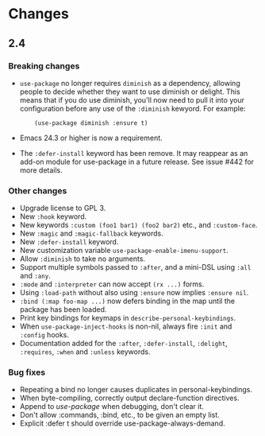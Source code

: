 # Changes

## 2.4

### Breaking changes

- `use-package` no longer requires `diminish` as a dependency, allowing people
  to decide whether they want to use diminish or delight. This means that if
  you do use diminish, you'll now need to pull it into your configuration
  before any use of the `:diminish` kewyord. For example:

  ``` elisp
      (use-package diminish :ensure t)
  ```
  
- Emacs 24.3 or higher is now a requirement.

- The `:defer-install` keyword has been remove. It may reappear as an add-on
  module for use-package in a future release. See issue #442 for more details.

### Other changes

- Upgrade license to GPL 3.
- New `:hook` keyword.
- New keywords `:custom (foo1 bar1) (foo2 bar2)` etc., and `:custom-face`.
- New `:magic` and `:magic-fallback` keywords.
- New `:defer-install` keyword.
- New customization variable `use-package-enable-imenu-support`.
- Allow `:diminish` to take no arguments.
- Support multiple symbols passed to `:after`, and a mini-DSL using `:all` and
  `:any`.
- `:mode` and `:interpreter` can now accept `(rx ...)` forms.
- Using `:load-path` without also using `:ensure` now implies `:ensure nil`.
- `:bind (:map foo-map ...)` now defers binding in the map until the package
  has been loaded.
- Print key bindings for keymaps in `describe-personal-keybindings`.
- When `use-package-inject-hooks` is non-nil, always fire `:init` and
  `:config` hooks.
- Documentation added for the `:after`, `:defer-install`, `:delight`,
  `:requires`, `:when` and `:unless` keywords.

### Bug fixes

- Repeating a bind no longer causes duplicates in personal-keybindings.
- When byte-compiling, correctly output declare-function directives.
- Append to *use-package* when debugging, don't clear it.
- Don't allow :commands, :bind, etc., to be given an empty list.
- Explicit :defer t should override use-package-always-demand.

